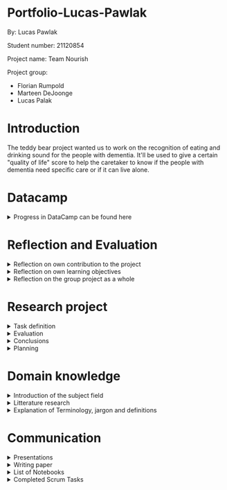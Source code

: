 # Portfolio-Lucas-Pawlak
By: Lucas Pawlak

Student number: 21120854

Project name: Team Nourish

Project group:
- Florian Rumpold
- Marteen DeJoonge
- Lucas Palak

# Introduction

The teddy bear project wanted us to work on the recognition of eating and drinking sound for the people with dementia.
It'll be used to give a certain "quality of life" score to help the caretaker to know if the people with dementia need specific care or if it can live alone.

# Datacamp

<details><summary>Progress in DataCamp can be found here</summary>

![](Images/datacampProgress.png)

</details>

# Reflection and Evaluation

<details><summary>Reflection on own contribution to the project</summary>

##### Situation
At the beginning of the project, we were 6 people working on it. Overtime 3 people dropped out so we had a bit of a hard time organizing ourselves. There were also the curfew and the lockdown in November and December that made things difficult.

##### Task
The main goal was to be able to have a model that detects eating and drinking sounds. We spend 4 months on it.
There wasn't a specific organization. Because we were a group of 3 people it sounded like a waste of time to create a hierarchy instead of working on equal ground.
I tried to put deadlines on the tasks we were all doing so we could deliver on time.

##### Actions
We did standups every other day to check if some process was made, if someone needed help or if we had to speed up our work because we were running short on time.

I tried to create a simple deep learning model with the Keras library to get the hang of it but we quickly switched to the PyTorch library and this model was obsolete. I worked on retrieving the dataset because our current one at the beginning wasn't good enough so we had to change midway. I also worked on the data preprocessing for the learning lab and for the project.
And of course, the research paper where I did 2 chapters and then helped to work on the others.

##### Result
In the beginning, it was hard, because we had to discover and learn a lot of things and our group got smaller and smaller, but after mid-October, everything went smoother and I think we were able to deliver a work that is serious even though some results are a bit of a letdown.

##### Reflection
Overall, I am satisfied with my contributions. I have done my work properly. I was able to help my teammates if needed.

The creation of the new database was very interesting and there was a lot of research on my part to find one that suits our needs.

Even though I think I could have done my work a bit better.
Sometimes due to a lack of motivation or just some events in my life, I delivered my work after the deadline. 
I think because of Covid and just doing data science only every week took a toll on my motivation.
That's wasn't very serious on my part.

For example, the learning lab I kept postponing because of the lack of motivation to do it.

---
</details>

<details><summary>Reflection on own learning objectives</summary>

##### Situation
The Data Science domain was almost completely new to me. I tried to do a deep learning model to check if an image of a number was pair or even, but it was way too hard for me to start with it and I quickly dropped the subject.
I'm experienced in programming in general but mostly nodeJs, C, or Rust. So all of the python notebooks, NumPy, data frame, etc... Was new to me.


##### Task
My task in this minor was to learn how data science works in general, like how to create a machine learning model, a deep learning model, tuning the hyperparameter, and all of the data preparation beforehand.

##### Actions
The first challenge was to get a proper Dataset, the first one we used wasn't good and we had to change. After this, there was a lot of trying things to understand how it works under the hood.

The Datacamp course was also a great way to understand how each python library that is used in the Data Science domain works.

In the end, after my small own experimentation, I didn't make the model currently in the research paper I preferred to switch on a more conceptual approach like finding a lot of research papers that could help the current model.

##### Result
At the end of this semester, my python skill improved quite a lot!
Especially in the data visualization part, data augmentation, and data preprocessing.
And for the most important part now I know how to implement some deep learning models. I'm not a Data Scientist expert but now I have a grasp of how things work.

##### Reflection
Overall I think this minor was a great experience!

The first months were difficult to get into it because my group and I decided to directly try some deep learning models so we skipped a lot of steps to go directly to this part.
I think it was a mistake because we struggled a lot at the beginning and we could have made the beginning of the semester a bit easier if we tried basic machine learning before jumping right into deep learning (even though I think it's the most interesting part).

There also was the research paper that wasn't the "fun" part at all but it's the first time I had to do one and I think this experience gave me a deeper understanding of what it means to be part of a research project.

I acquired a lot of knowledge that is already useful for me in my programming career! 

---
</details>

<details><summary>Reflection on the group project as a whole</summary>

##### Situation
We started this minor, we were a group of 6 students on this project, one never showed up.
Another one left just after the 2nd or 3rd weeks, and again another one left after being 2 or 3months in the minor.
We turned from a quite diversified group to a 3 people group with 2 that studies computer science and the last that study physics.

We couldn't share a lot of new knowledge with each other because our domain of predilection was almost the same sadly.

##### Task
To complete our task we decided to use what the teacher advised us to do: The scrum Methodology.
We made a lot of sprints of 2 weeks so we could divide the big task into a smaller one that we could achieve inside the sprints.
Doing so helped us quite a lot because sometimes we didn't know where to start at all.


##### Actions
Since our group shortened quite a lot we didn't have the opportunity to do a lot of experimenting on our own because we needed to have at least one model working for our problem owner.
One person of our group was heavily into the tuning of the model, while another was more into the evaluation model and the data visualization and the research paper and I was into the research paper data preprocessing, finding a dataset, data augmentation, and creating the different powerPoint for the internal and external presentation.


##### Result
In the end, we weren't able to create a lot of different models to compare to each other and choose the best one because we were short on manpower but we did make 2 big models.
The first one was a binary classifier that detects eating and the other sound then detects drinking and the other sounds.
The second one is the one we choose for our research paper. A Convolutional Neural Network that tries to detect eating and drinking and other sounds.  


##### Reflection
During the two-third of this minor, we were able to meet quite often, at least once or twice a week at the university to work together. 

But with the COVID-19 new cases increasing, the curfew and then the lockdown. It was not possible anymore to meet in person. I think it hurt a bit of our motivation because well... 
Working alone in our respective homes is not that fun Ahah especially for international students.

The good thing about being only 3 is that nobody really "slacked off" it also makes us quite efficient in our decision-making because there was a lot less talking.

Overall I am happy with what we were able to achieve as a group during this minor. I think being able to create a research paper with a not-perfect but working deep learning model with only 3 people that weren't experienced in the Data Science domain is something that we can be proud of!

---
</details>

# Research project

<details><summary>Task definition </summary>

This project is part of the Teddy Bear project and The Hague university of Applied Science.

People are more and more affected by dementia but the capacity of care doesn't increase at the same pace at all. The goal of the Smart Teddy Bear Project is to reduce the workload of the caretaker.
The Smart Teddy Bear project uses a Teddy bear stuffed with sensors to detect the quality of life score (QoL) of someone with dementia. With this QoL, the caretaker should be able to understand if the person needs daily care or if this person can live by himself without further assistance.

This QoL score is computed by detecting a lot of very specific information like emotion, eating and drinking, etc...
The Smart Teddy Project gave us the task to work on the eating and drinking detection part.
This raises the following research questions: `“Which machine learning model is optimal to detect eating and drinking sounds from audio?”`

---
</details>

<details><summary>Evaluation </summary>

While we were able to answer our research question, there is still a lot of improvements doable.

<details><summary>Having a more "real" dataset</summary>
Our current can answer our current research question but, for the Smart Teddy Project, it may not work that well. The teddy bear won't be able to retrieve such a clear sound of eating and drinking. 

#### Recommendation

One solution should be creating a homemade dataset with people eating and drinking normally and not 10cm away from the microphone.
</details>

<details><summary>Trying other model</summary>
We directly went to a CNN model and a binary classifier because of the lack of time and/or manpower. I don't know at all if, in the end, the usage of CNN was the best choice to do.

#### Recommendation
My recommendation is to try a lot more models in order which one seems to be the most promising one at first "glance".
</details>

<details><summary>Using cutlery sounds</summary>
The current model detects only eating and drinking sounds. One current issue is that we can have some false positives and in the context of this project false positives are something to avoid at all costs. It would raise the quality of life score of someone and make him able to live by himself even though it's not the case.

#### Recommendation
One way to prevent the false positive should be using the cutlery sounds to confirm if the person is eating or drinking.
It would make the model much more reliable.
</details>

---
</details>

<details><summary>Conclusions </summary>

At first, I wrote a conclusion in the paper but it was too "broad" and opened to many questions for the future group working on a similar problem.
We decided to cut this conclusion into 2 parts the first one is the recommendations chapter of our current paper and the second paper is the current conclusion chapter that Florian improved.

Here is the conclusion from the paper :
```In trying to find the best deep learning model to detect eating and drinking sounds, several
models were used. These can be divided into three categories: purely linear neural
networks, convolutional neural networks and transfer learning using ResNet models.
The linear models were the worst performers in all metrics. On its best epoch it achieved an
accuracy of only 66.4%.
The self-made CNN’s had a good curve in the accuracy and loss graphs and ended on an
overall accuracy of 82.5%, a precision of 85.5% on chewing and 85.5% on drinking and a
recall of 85.28% on chewing and 70.33% on drinking. As we prioritise precision over recall,
these results are very promising.
The ResNet models had a few epochs that exceeded the performance of the self-made
CNN’s. The best of these achieved an accuracy score of 83.6%. This is 1.4 percentage
points better than the best self-made CNN. However, as can be seen in figure 6, the
accuracy of the ResNet models varied heavily between epochs. The best performing model
had an epoch with an accuracy of 83.6% followed immediately by an epoch with an accuracy
8of only 24.4%. Because of this high variance, the transfer learning models are not our
recommendation, despite some good performances.
Considering this, our best model for detecting chewing and drinking sounds is a
Convolutional Neural Network with 2 Convolutional layers and 3 linear layers.
```
- The accuracy score:
![](Images/cnnAccuracy.png)

- The confusion matrix:
![](Images/confusionMatrix.png)
 
 These two visualisation were made by Florian.

---
</details>

<details><summary>Planning </summary>

In the beginning of the project we directly planned to use Jira for our scrum board.

Each sprint was 2weeks long. At the start of each sprint we decided what was the main objectives of this sprint and we tried to create task so each member will assign themselve to a task to work on.
We were able to delete/create and add some information on each task while the sprint was ongoing.
Every other days we made daily standups where we would talk about what we've done, if we have any issues with the task, if we need help and if everything is fine and will be delivered on time.

At the beginning my role was to be the scrum master but as our group got reduced in half everyone working on the creation of each task during a sprint.
We lost a bit of organization in order to work a bit faster.

---
</details>

# Domain knowledge

<details><summary>Introduction of the subject field </summary>

The goal of this project was to detect eating and drinking sounds.
To do that we had to first retrieve a dataset with bunch of eating and drinking sounds.
The data had to go into some preprocessing function to clean and augment before turning them into a spectrogram and then feed it to our model.

---
</details>

<details><summary>Litterature research </summary>

##### Introduction

Most of the research paper that talked about detecting eating or drinkink used the mouvement detecting instead of the sound.
I decided to broaden our research to not only eating and drinking recognition but mainly sounds recognition to see how others detect sounds in general.

##### Eating and drinking Recognition ([source](https://www.ncbi.nlm.nih.gov/pmc/articles/PMC6631238/))
It was one of the first document I found online. Even though it use a gesture dectetion. This paper gaves us some direction in the project.
Especially with the binary classifier 

#### I hear you eat and speak ([source](https://journals.plos.org/plosone/article?id=10.1371/journal.pone.0154486))
With this paper I tried to ask the authors if they could share their dataset but they didnt gave it.

#### Sound event classification ([source](https://towardsdatascience.com/sound-event-classification-using-machine-learning-8768092beafc))
It was really helpful to understand how to work with sounds as a data scientist.

#### Converting sounds into images ([source](https://www.kaggle.com/rftexas/converting-sounds-into-images-a-general-guide))
In this project we decided to turn audio into a mel spectrogram and then feed it to the model. Thanks to this paper we were able to understand how to convert every soundfile into an images.

---
</details>

<details><summary>Explanation of Terminology, jargon and definitions </summary>

|Jargon|Explanation|
|------------|---------|
|CNN| Convolutional neural network is a neural network commonly used in visual imagery|.
|Confusion matrix| It's also known as an `error matrix`. It's a table where you can visualize the success rate of your current model. Each row of the matrix represents the instances in an actual class while each column represents the instances in a predicted class, or vice versa.|
|Layer| In deep learning a layer is a "part" of the whole model where it takes the information from the previous one and then passes the new information to the next layer to `learn`.|
|Resnet| Residual Network is a specific type of neural network that was found in 2015 by Kaiming He.|
|Hyperparameters| It's a parameter used before the data is observer/processed, they control the behavior of the training model. There is a lot of type of hyperparameters such as the Learning Rate, the number of Epochs, hidden layers...|
|Learning rate| It adjusts the weights of the models, it affects how quickly the model can find the best accuracy for the dataset.|
|Epochs| It tells the model how long does it has to train, if the epochs are 200 the model has to go through all of the training set 200 times.|
 

---
</details>

# Communication

<details><summary>Presentations </summary>

Another perks of being only 3 in a group, is that everybody had to make the presentations ahah.

I've presented 2 internal presentation myself and also the first external presentation.

I helped at making the powerpoint in every presentation.

---
</details>

<details><summary>Writing paper </summary>

I helped in every part of the research paper of course but my main contribution in it was:
- The introduction (which was improved by Marteen, another member of the group) [here](Images/intro.png)
- Data preprocessing [here](Images/preprocessing.png)
- Conclusion (which was further improved by Florian, another member of the group too) [old](Images/oldConclusion.png) and the [new](Images/newConclusion.png)
- Recommendations [here](recommendation.png)

---
</details>

<details><summary>List of Notebooks</summary>

- Python file to retrieve sounds to make the new dataset [here](NoteBook/dataFrame.py)
- Python file for the learning labs about data preprocessing [here](NoteBook/dataVizualisation.py)
- NoteBook about a small tutorial to learn how to work with audio [here](NoteBook/tutoAudio.ipynb)
- Modified python file to retrieve all of the different audio file for our dataset, made by Aoife McDonagh [here](NoteBook/process.py)

</details>

<details><summary>Completed Scrum Tasks</summary>

![](Images/scrumLucas.png)

</details>

